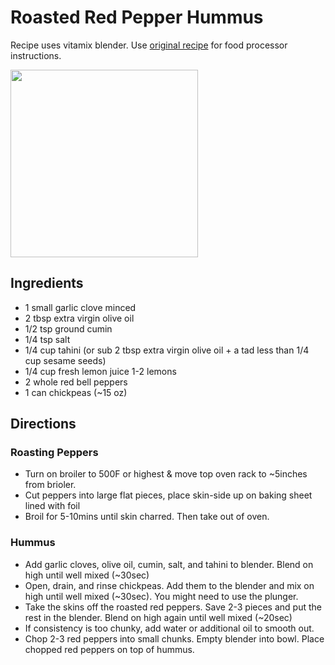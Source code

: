 # Roasted Red Pepper Hummus
Recipe uses vitamix blender.
Use [original recipe](https://www.inspiredtaste.net/22016/roasted-red-pepper-hummus-recipe/)
for food processor instructions.

<img src="https://www.inspiredtaste.net/wp-content/uploads/2013/04/Roasted-Red-Pepper-Hummus-Recipe-1200.jpg" width="300">

## Ingredients

* 1 small garlic clove minced
* 2 tbsp extra virgin olive oil
* 1/2 tsp ground cumin
* 1/4 tsp salt
* 1/4 cup tahini (or sub 2 tbsp extra virgin olive oil + a tad less than 1/4 cup sesame seeds)
* 1/4 cup fresh lemon juice 1-2 lemons
* 2 whole red bell peppers
* 1 can chickpeas (~15 oz)


## Directions

### Roasting Peppers
* Turn on broiler to 500F or highest & move top oven rack to ~5inches from brioler.
* Cut peppers into large flat pieces, place skin-side up on baking sheet lined with foil
* Broil for 5-10mins until skin charred. Then take out of oven.

### Hummus
* Add garlic cloves, olive oil, cumin, salt, and tahini to blender. Blend on high until well mixed (~30sec)
* Open, drain, and rinse chickpeas. Add them to the blender and mix on high until well mixed (~30sec). You might need to use the plunger.
* Take the skins off the roasted red peppers. Save 2-3 pieces and put the rest in the blender. Blend on high again until well mixed (~20sec)
* If consistency is too chunky, add water or additional oil to smooth out.
* Chop 2-3 red peppers into small chunks. Empty blender into bowl. Place chopped red peppers on top of hummus.
